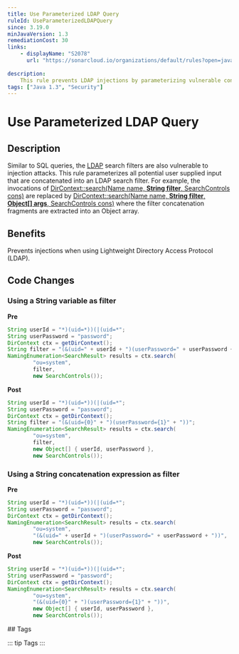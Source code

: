 ```yaml
---
title: Use Parameterized LDAP Query
ruleId: UseParameterizedLDAPQuery
since: 3.19.0
minJavaVersion: 1.3
remediationCost: 30
links:
    - displayName: "S2078"
      url: "https://sonarcloud.io/organizations/default/rules?open=javasecurity%3AS2078&rule_key=javasecurity%3AS2078"
    
description:
    This rule prevents LDAP injections by parameterizing vulnerable concats of LDAP search filters. Thus, vulnerable fragments of an LDAP search filter can only be considered as data and not as code.
tags: ["Java 1.3", "Security"]
---
```


# Use Parameterized LDAP Query

## Description

Similar to SQL queries, the [LDAP](https://ldap.com/) search filters are also vulnerable to injection attacks.
This rule parameterizes all potential user supplied input that are concatenated into an LDAP search filter. 
For example, the invocations of [DirContext::search(Name name, **String filter**, SearchControls cons)](https://docs.oracle.com/javase/7/docs/api/javax/naming/directory/DirContext.html#search(javax.naming.Name,%20java.lang.String,%20javax.naming.directory.SearchControls)) 
are replaced by [DirContext::search(Name name, **String filter**, **Object[] args**, SearchControls cons)](https://docs.oracle.com/javase/7/docs/api/javax/naming/directory/DirContext.html#search(javax.naming.Name,%20java.lang.String,%20java.lang.Object[],%20javax.naming.directory.SearchControls)) where the filter concatenation fragments are extracted into an Object array.

## Benefits

Prevents injections when using Lightweight Directory Access Protocol (LDAP).

## Code Changes

### Using a String variable as filter

__Pre__
```java
String userId = "*)(uid=*))(|(uid=*";
String userPassword = "password";
DirContext ctx = getDirContext();
String filter = "(&(uid=" + userId + ")(userPassword=" + userPassword + "))";
NamingEnumeration<SearchResult> results = ctx.search(
		"ou=system", 
		filter, 
		new SearchControls());
```

__Post__
```java
String userId = "*)(uid=*))(|(uid=*";
String userPassword = "password";
DirContext ctx = getDirContext();
String filter = "(&(uid={0}" + ")(userPassword={1}" + "))";
NamingEnumeration<SearchResult> results = ctx.search(
		"ou=system", 
		filter, 
		new Object[] { userId, userPassword }, 
		new SearchControls());
```


### Using a String concatenation expression as filter

__Pre__
```java
String userId = "*)(uid=*))(|(uid=*";
String userPassword = "password";
DirContext ctx = getDirContext();
NamingEnumeration<SearchResult> results = ctx.search(
		"ou=system", 
		"(&(uid=" + userId + ")(userPassword=" + userPassword + "))", 
		new SearchControls());
```

__Post__
```java
String userId = "*)(uid=*))(|(uid=*";
String userPassword = "password";
DirContext ctx = getDirContext();
NamingEnumeration<SearchResult> results = ctx.search(
		"ou=system", 
		"(&(uid={0}" + ")(userPassword={1}" + "))", 
		new Object[] { userId, userPassword }, 
		new SearchControls());
```


<VersionNotice />
## Tags

::: tip Tags
<TagLinks />
:::